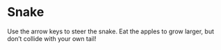 # Snake

Use the arrow keys to steer the snake. Eat the apples to grow larger, but don’t collide with your own tail!

